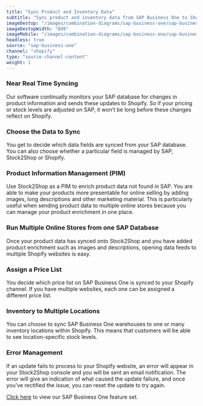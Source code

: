 ```yaml
---
title: "Sync Product and Inventory Data"
subtitle: "Sync product and inventory data from SAP Business One to Shopify."
imageDestop: "/images/combination-diagrams/sap-business-one/sap-business-one-shopify-fulfillment.svg"
imageDestopWidth: "849"
imageMobile: "/images/combination-diagrams/sap-business-one/sap-business-one-shopify-fulfillment.svg"
headless: true
source: "sap-business-one"
channel: "shopify"
type: "source-channel-content"
weight: 1
---
```


### Near Real Time Syncing
Our software continually monitors your SAP database for changes in product information and sends these updates to Shopify. So if your pricing or stock levels are adjusted on SAP, it won’t be long before these changes reflect on Shopify.

### Choose the Data to Sync
You get to decide which data fields are synced from your SAP database. You can also choose whether a particular field is managed by SAP, Stock2Shop or Shopify.

### Product Information Management (PIM)
Use Stock2Shop as a PIM to enrich product data not found in SAP. You are able to make your products more presentable for online selling by adding images, long descriptions and other marketing material. This is particularly useful when sending product data to multiple online stores because you can manage your product enrichment in one place.

### Run Multiple Online Stores from one SAP Database
Once your product data has synced onto Stock2Shop and you have added product enrichment such as images and descriptions, opening data feeds to multiple Shopify websites is easy.

### Assign a Price List
You decide which price list on SAP Business One is synced to your Shopify channel. If you have multiple websites, each one can be assigned a different price list.

### Inventory to Multiple Locations
You can choose to sync SAP Business One warehouses to one or many inventory locations within Shopify. This means that customers will be able to see location-specific stock levels.

### Error Management
If an update fails to process to your Shopify website, an error will appear in your Stock2Shop console and you will be sent an email notification. The error will give an indication of what caused the update failure, and once you’ve rectified the issue, you can reset the update to try again.

[Click here](/help/features/sap-business-one/ "SAP Business One Features") to view our SAP Business One feature set.